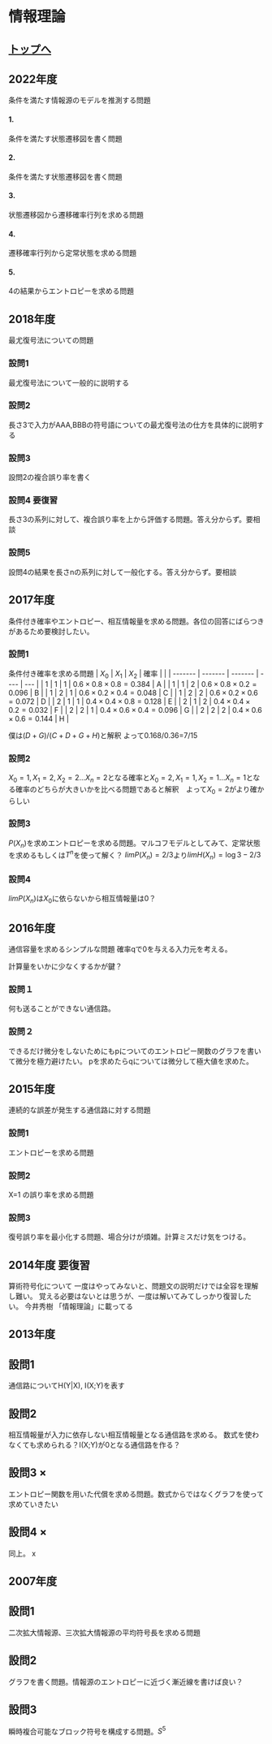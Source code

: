 # 情報理論

## [トップへ](README.md)

## 2022年度
条件を満たす情報源のモデルを推測する問題
#### 1.
条件を満たす状態遷移図を書く問題
#### 2.
条件を満たす状態遷移図を書く問題
#### 3.
状態遷移図から遷移確率行列を求める問題
#### 4.
遷移確率行列から定常状態を求める問題
#### 5.
4の結果からエントロピーを求める問題

## 2018年度
最尤復号法についての問題
### 設問1
最尤復号法について一般的に説明する
### 設問2
長さ3で入力がAAA,BBBの符号語についての最尤復号法の仕方を具体的に説明する
### 設問3
設問2の複合誤り率を書く
### 設問4 要復習
長さ3の系列に対して、複合誤り率を上から評価する問題。答え分からず。要相談
### 設問5
設問4の結果を長さnの系列に対して一般化する。答え分からず。要相談
## 2017年度
条件付き確率やエントロピー、相互情報量を求める問題。各位の回答にばらつきがあるため要検討したい。
### 設問1
条件付き確率を求める問題
| $`X_0`$ | $`X_1`$ | $`X_2`$ |   確率   |     | 
| ------- | ------- | ------- | ---- | --- | 
| 1       | 1       | 1       | $`0.6\times 0.8\times 0.8 = 0.384`$ | A   | 
| 1       | 1       | 2       | $`0.6\times 0.8\times 0.2 = 0.096`$      | B   | 
| 1       | 2       | 1       | $`0.6\times 0.2\times 0.4 = 0.048`$      | C   | 
| 1       | 2       | 2       | $`0.6\times 0.2\times 0.6 = 0.072`$      | D   | 
| 2       | 1       | 1       | $`0.4\times 0.4\times 0.8 = 0.128`$      | E   | 
| 2       | 1       | 2       | $`0.4\times 0.4\times 0.2 = 0.032`$      | F   | 
| 2       | 2       | 1       | $`0.4\times 0.6\times 0.4 = 0.096`$      | G   | 
| 2       | 2       | 2       | $`0.4\times 0.6\times 0.6 = 0.144`$      | H   | 

僕は$`(D+G)/(C+D+G+H)`$と解釈 よって0.168/0.36=7/15
### 設問2
$`X_0 = 1, X_1 = 2, X_2=2 ... X_n = 2`$となる確率と$`X_0 = 2, X_1 = 1, X_2=1 ... X_n = 1`$となる確率のどちらが大きいかを比べる問題であると解釈　よって$`X_0 = 2`$がより確からしい
### 設問3
$`P(X_n)`$を求めエントロピーを求める問題。マルコフモデルとしてみて、定常状態を求めるもしくは$`T^n`$を使って解く？
$`lim P(X_n)=2/3`$より$`limH(X_n)=\log 3 - 2/3`$
### 設問4
$`lim P(X_n)`$は$`X_0`$に依らないから相互情報量は0？
## 2016年度
通信容量を求めるシンプルな問題
確率qで0を与える入力元を考える。

計算量をいかに少なくするかが鍵？

### 設問１
何も送ることができない通信路。
### 設問２
できるだけ微分をしないためにもpについてのエントロピー関数のグラフを書いて微分を極力避けたい。
pを求めたらqについては微分して極大値を求めた。

## 2015年度
連続的な誤差が発生する通信路に対する問題
### 設問1
エントロピーを求める問題
### 設問2
X=1 の誤り率を求める問題
### 設問3
復号誤り率を最小化する問題、場合分けが煩雑。計算ミスだけ気をつける。

## 2014年度 要復習
算術符号化について
一度はやってみないと、問題文の説明だけでは全容を理解し難い。
覚える必要はないとは思うが、一度は解いてみてしっかり復習したい。
今井秀樹 「情報理論」に載ってる

## 2013年度

## 設問1
通信路についてH(Y|X), I(X;Y)を表す
## 設問2
相互情報量が入力に依存しない相互情報量となる通信路を求める。
数式を使わなくても求められる？I(X;Y)が0となる通信路を作る？
## 設問3 ×
エントロピー関数を用いた代償を求める問題。数式からではなくグラフを使って求めていきたい
## 設問4 ×
同上。
x


## 2007年度
## 設問1
二次拡大情報源、三次拡大情報源の平均符号長を求める問題
## 設問2
グラフを書く問題。情報源のエントロピーに近づく漸近線を書けば良い？
## 設問3
瞬時複合可能なブロック符号を構成する問題。$`S^5`$
